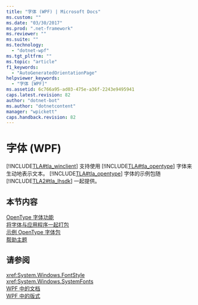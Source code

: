 ```yaml
---
title: "字体 (WPF) | Microsoft Docs"
ms.custom: ""
ms.date: "03/30/2017"
ms.prod: ".net-framework"
ms.reviewer: ""
ms.suite: ""
ms.technology: 
  - "dotnet-wpf"
ms.tgt_pltfrm: ""
ms.topic: "article"
f1_keywords: 
  - "AutoGeneratedOrientationPage"
helpviewer_keywords: 
  - "字体 [WPF]"
ms.assetid: 6c766a95-ad03-475e-a36f-2243e9495941
caps.latest.revision: 82
author: "dotnet-bot"
ms.author: "dotnetcontent"
manager: "wpickett"
caps.handback.revision: 82
---
```

# 字体 (WPF)
[!INCLUDE[TLA#tla_winclient](../../../../includes/tlasharptla-winclient-md.md)] 支持使用 [!INCLUDE[TLA#tla_opentype](../../../../includes/tlasharptla-opentype-md.md)] 字体来生动地表示文本。  [!INCLUDE[TLA#tla_opentype](../../../../includes/tlasharptla-opentype-md.md)] 字体的示例包随 [!INCLUDE[TLA2#tla_lhsdk](../../../../includes/tla2sharptla-lhsdk-md.md)] 一起提供。  
  
## 本节内容  
 [OpenType 字体功能](../../../../docs/framework/wpf/advanced/opentype-font-features.md)  
 [将字体与应用程序一起打包](../../../../docs/framework/wpf/advanced/packaging-fonts-with-applications.md)  
 [示例 OpenType 字体包](../../../../docs/framework/wpf/advanced/sample-opentype-font-pack.md)  
 [帮助主题](../../../../docs/framework/wpf/advanced/fonts-how-to-topics.md)  
  
## 请参阅  
 <xref:System.Windows.FontStyle>   
 <xref:System.Windows.SystemFonts>   
 [WPF 中的文档](../../../../docs/framework/wpf/advanced/documents-in-wpf.md)   
 [WPF 中的版式](../../../../docs/framework/wpf/advanced/typography-in-wpf.md)
